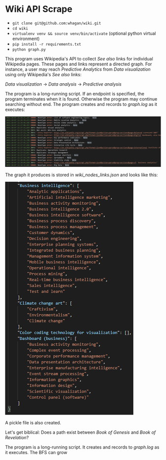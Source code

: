 # Wiki API Scrape

* `git clone git@github.com:whagan/wiki.git`
* `cd wiki`
* `virtualenv venv && source venv/bin/activate` (optional python virtual environment)
* `pip install -r requirements.txt`
* `python graph.py`

This program uses Wikipedia's API to collect *See also* links for individual Wikipedia pages. These pages and links represent a directed graph. For instance, a user may reach *Predictive Analytics* from *Data visualization* using only Wikipedia's *See also* links:

*Data visualization* -> *Data analysis* -> *Predictive analysis* 

The program is a long-running script. If an endpoint is specified, the program terminates when it is found. Otherwise the program may continue searching without end. The program creates and records to *graph.log* as it executes:

![graph.log](./img/graph_log.PNG)

The graph it produces is stored in *wiki_nodes_links.json* and looks like this:

![](./img/wiki_nodes_links_json.PNG)

A pickle file is also created.

Let's get biblical: Does a path exist between *Book of Genesis* and *Book of Revelation*? 

The program is a long-running script. It creates and records to *graph.log* as it executes. The BFS can grow 